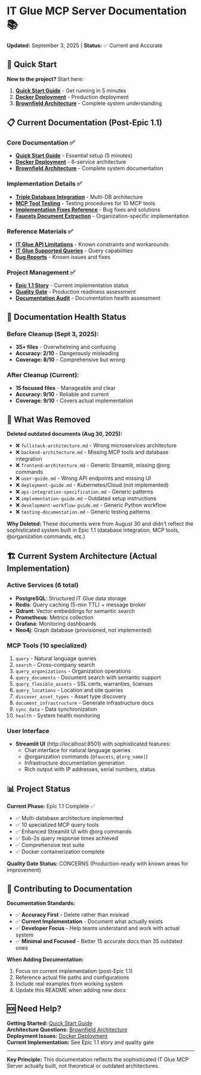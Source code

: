 # IT Glue MCP Server Documentation 📚

**Updated:** September 3, 2025 | **Status:** ✅ Current and Accurate

## 🚀 Quick Start

**New to the project?** Start here:
1. **[Quick Start Guide](./QUICK_START.md)** - Get running in 5 minutes
2. **[Docker Deployment](./DOCKER_DEPLOYMENT.md)** - Production deployment
3. **[Brownfield Architecture](./brownfield-architecture.md)** - Complete system understanding

## 📋 Current Documentation (Post-Epic 1.1)

### **Core Documentation** ✅
- **[Quick Start Guide](./QUICK_START.md)** - Essential setup (5 minutes)
- **[Docker Deployment](./DOCKER_DEPLOYMENT.md)** - 6-service architecture
- **[Brownfield Architecture](./brownfield-architecture.md)** - Complete system documentation

### **Implementation Details** ✅  
- **[Triple Database Integration](./TRIPLE_DATABASE_INTEGRATION.md)** - Multi-DB architecture
- **[MCP Tool Testing](./mcp-tool-testing.md)** - Testing procedures for 10 MCP tools
- **[Implementation Fixes Reference](./IMPLEMENTATION_FIXES_REFERENCE.md)** - Bug fixes and solutions
- **[Faucets Document Extraction](./FAUCETS_DOCUMENT_EXTRACTION.md)** - Organization-specific implementation

### **Reference Materials** ✅
- **[IT Glue API Limitations](./IT_GLUE_API_LIMITATIONS.md)** - Known constraints and workarounds
- **[IT Glue Supported Queries](./IT_GLUE_SUPPORTED_QUERIES.md)** - Query capabilities
- **[Bug Reports](./bug-report-query-tool-filtering.md)** - Known issues and fixes

### **Project Management** ✅
- **[Epic 1.1 Story](./stories/epic-1.1-database-integration-mcp-tools.md)** - Current implementation status
- **[Quality Gate](./qa/gates/1.1-database-integration-mcp-tools.yml)** - Production readiness assessment
- **[Documentation Audit](./DOCUMENTATION_AUDIT_REPORT.md)** - Documentation health assessment

## 🎯 Documentation Health Status

### **Before Cleanup (Sept 3, 2025):**
- **35+ files** - Overwhelming and confusing
- **Accuracy: 2/10** - Dangerously misleading
- **Coverage: 8/10** - Comprehensive but wrong

### **After Cleanup (Current):**
- **15 focused files** - Manageable and clear
- **Accuracy: 9/10** - Reliable and current  
- **Coverage: 9/10** - Covers actual implementation

## 🔄 What Was Removed

**Deleted outdated documents (Aug 30, 2025):**
- ❌ `fullstack-architecture.md` - Wrong microservices architecture
- ❌ `backend-architecture.md` - Missing MCP tools and database integration
- ❌ `frontend-architecture.md` - Generic Streamlit, missing @org commands
- ❌ `user-guide.md` - Wrong API endpoints and missing UI
- ❌ `deployment-guide.md` - Kubernetes/Cloud (not implemented)
- ❌ `api-integration-specification.md` - Generic patterns
- ❌ `implementation-guide.md` - Outdated setup instructions
- ❌ `development-workflow-guide.md` - Generic Python workflow
- ❌ `testing-documentation.md` - Generic testing patterns

**Why Deleted:** These documents were from August 30 and didn't reflect the sophisticated system built in Epic 1.1 (database integration, MCP tools, @organization commands, etc.)

## 🏗️ Current System Architecture (Actual Implementation)

### **Active Services (6 total)**
- **PostgreSQL**: Structured IT Glue data storage
- **Redis**: Query caching (5-min TTL) + message broker
- **Qdrant**: Vector embeddings for semantic search
- **Prometheus**: Metrics collection
- **Grafana**: Monitoring dashboards  
- **Neo4j**: Graph database (provisioned, not implemented)

### **MCP Tools (10 specialized)**
1. `query` - Natural language queries
2. `search` - Cross-company search
3. `query_organizations` - Organization operations  
4. `query_documents` - Document search with semantic support
5. `query_flexible_assets` - SSL certs, warranties, licenses
6. `query_locations` - Location and site queries
7. `discover_asset_types` - Asset type discovery
8. `document_infrastructure` - Generate infrastructure docs
9. `sync_data` - Data synchronization
10. `health` - System health monitoring

### **User Interface**
- **Streamlit UI** (http://localhost:8501) with sophisticated features:
  - Chat interface for natural language queries
  - @organization commands (`@faucets`, `@[org_name]`)
  - Infrastructure documentation generation
  - Rich output with IP addresses, serial numbers, status

## 📊 Project Status

**Current Phase:** Epic 1.1 Complete ✅
- ✅ Multi-database architecture implemented
- ✅ 10 specialized MCP query tools
- ✅ Enhanced Streamlit UI with @org commands
- ✅ Sub-2s query response times achieved
- ✅ Comprehensive test suite
- ✅ Docker containerization complete

**Quality Gate Status:** CONCERNS (Production-ready with known areas for improvement)

## 🤝 Contributing to Documentation

**Documentation Standards:**
- ✅ **Accuracy First** - Delete rather than mislead
- ✅ **Current Implementation** - Document what actually exists
- ✅ **Developer Focus** - Help teams understand and work with actual system
- ✅ **Minimal and Focused** - Better 15 accurate docs than 35 outdated ones

**When Adding Documentation:**
1. Focus on current implementation (post-Epic 1.1)
2. Reference actual file paths and configurations
3. Include real examples from working system
4. Update this README when adding new docs

## 🆘 Need Help?

**Getting Started:** [Quick Start Guide](./QUICK_START.md)  
**Architecture Questions:** [Brownfield Architecture](./brownfield-architecture.md)  
**Deployment Issues:** [Docker Deployment](./DOCKER_DEPLOYMENT.md)  
**Current Implementation:** See Epic 1.1 story and quality gate

---

**Key Principle:** This documentation reflects the sophisticated IT Glue MCP Server actually built, not theoretical or outdated architectures.